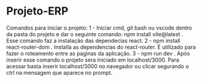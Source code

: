 # Projeto-ERP
Comandos para iniciar o projeto:
1  - Iniciar cmd, git bash ou vscode dentro da pasta do projeto e dar o seguinte comando: npm install vite@latest . Esse comando faz a 
instalação das dependecias react.
2 - npm install react-router-dom . Installa as dependencias do react-router. É utilizado para fazer o roteamento entre as paginas da aplicação.
3 - npm run dev . Após inserir esse comando o projeto sera iniciado em localhost/3000. Para acessar basta inserir localhost/3000 no navegador ou 
clicar segurando o ctrl na mensagem que aparece no prompt.
